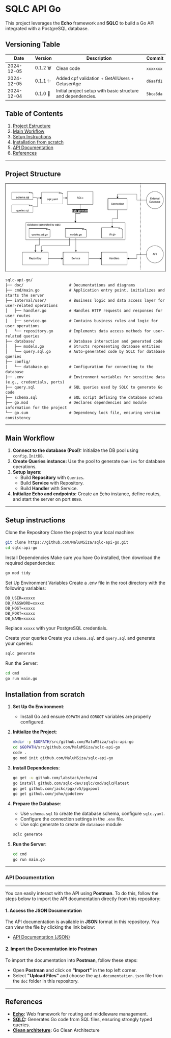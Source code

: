 
# SQLC API Go

This project leverages the **Echo** framework and **SQLC** to build a Go API integrated with a PostgreSQL database.

## Versioning Table

| Date       |        Version      |                           Description                           |     Commit    | 
|------------|---------------------|-----------------------------------------------------------------|---------------| 
| 2024-12-05 | 0.1.2 :wastebasket: |                           Clean code                            |   `xxxxxxx`   | 
| 2024-12-05 | 0.1.1 :sparkles:    |        Added cpf validation + GetAllUsers + GetuserAge          |   `d6aafd1`   | 
| 2024-12-04 | 0.1.0 :tada:        | Initial project setup with basic structure and dependencies.    |   `5bca6da`   | 

## Table of Contents
1. [Project Estructure](#project-structure)
2. [Main Workflow](#main-workflow)
3. [Setup Instructions](#setup-instructions)
4. [Installation from scratch](#installation-from-scratch)
5. [API Documentation](#api-documentation)
6. [References](#references)
---

## Project Structure

![Structure](docs/structure.png)


```plaintext
sqlc-api-go/
├── doc/                    # Documentations and diagrams
├── cmd/main.go             # Application entry point, initializes and starts the server
├── internal/user/          # Business logic and data access layer for user-related operations
│   ├── handler.go          # Handles HTTP requests and responses for user routes
│   ├── service.go          # Contains business rules and logic for user operations
│   └── repository.go       # Implements data access methods for user-related queries
├── database/               # Database interaction and generated code
│   ├── models.go           # Structs representing database entities
│   └── query.sql.go        # Auto-generated code by SQLC for database queries
├── config/
│   └── database.go         # Configuration for connecting to the database
├── .env                    # Environment variables for sensitive data (e.g., credentials, ports)
├── query.sql               # SQL queries used by SQLC to generate Go code
├── schema.sql              # SQL script defining the database schema
├── go.mod                  # Declares dependencies and module information for the project
└── go.sum                  # Dependency lock file, ensuring version consistency

```

---

## Main Workflow
1. **Connect to the database (Pool):** Initialize the DB pool using `config.InitDB`.
2. **Create Queries instance:** Use the pool to generate `Queries` for database operations.
3. **Setup layers:**
   - Build **Repository** with `Queries`.
   - Build **Service** with Repository.
   - Build **Handler** with Service.
4. **Initialize Echo and endpoints:** Create an Echo instance, define routes, and start the server on port `8080`.

---
## Setup instructions 

Clone the Repository
Clone the project to your local machine:

```bash
git clone https://github.com/MaluMSiza/sqlc-api-go.git
cd sqlc-api-go
```

Install Dependencies
Make sure you have Go installed, then download the required dependencies:

```bash
go mod tidy
```
Set Up Environment Variables
Create a .env file in the root directory with the following variables:

```env
DB_USER=xxxxx
DB_PASSWORD=xxxxx
DB_HOST=xxxxx
DB_PORT=xxxxx
DB_NAME=xxxxx
```
Replace `xxxxx` with your PostgreSQL credentials.

Create your queries
Create you `schema.sql` and `query.sql` and generate your queries:
```bash
sqlc generate
```
Run the Server:
```bash
cd cmd
go run main.go
```

## Installation from scratch

1. **Set Up Go Environment**:
   - Install Go and ensure `GOPATH` and `GOROOT` variables are properly configured.

2. **Initialize the Project**:
   ```bash
   mkdir -p $GOPATH/src/github.com/MaluMSiza/sqlc-api-go
   cd $GOPATH/src/github.com/MaluMSiza/sqlc-api-go
   code .
   go mod init github.com/MaluMSiza/sqlc-api-go
   ```

3. **Install Dependencies**:
   ```bash
   go get -u github.com/labstack/echo/v4
   go install github.com/sqlc-dev/sqlc/cmd/sqlc@latest
   go get github.com/jackc/pgx/v5/pgxpool
   go get github.com/joho/godotenv
   ```

4. **Prepare the Database**:
   - Use `schema.sql` to create the database schema, configure `sqlc.yaml`.
   - Configure the connection settings in the `.env` file.
   - Use sqlc generate to create de `database` module
   ```bash
   sqlc generate
   ```

5. **Run the Server**:
   ```bash
   cd cmd
   go run main.go
   ```

---

### API Documentation
---

You can easily interact with the API using **Postman**. To do this, follow the steps below to import the API documentation directly from this repository:

   #### 1. Access the JSON Documentation

   The API documentation is available in **JSON** format in this repository. You can view the file by clicking the link below:

   - [API Documentation (JSON)](docs/api-documentation.json)

   #### 2. Import the Documentation into Postman

   To import the documentation into **Postman**, follow these steps:

   - Open **Postman** and click on **"Import"** in the top left corner.
   - Select **"Upload Files"** and choose the `api-documentation.json` file from the `doc` folder in this repository.
---


## References 

- **[Echo](https://echo.labstack.com/docs):** Web framework for routing and middleware management.
- **[SQLC](https://docs.sqlc.dev/en/latest/overview/install.html):** Generates Go code from SQL files, ensuring strongly typed queries.
- **[Clean architeture](https://github.com/bxcodec/go-clean-arch/tree/master):** Go Clean Architecture